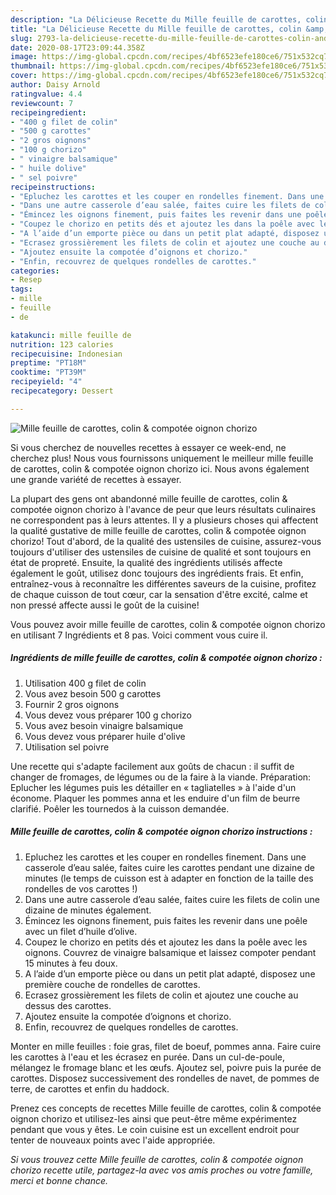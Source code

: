 ```yaml
---
description: "La Délicieuse Recette du Mille feuille de carottes, colin &amp;amp; compotée oignon chorizo"
title: "La Délicieuse Recette du Mille feuille de carottes, colin &amp;amp; compotée oignon chorizo"
slug: 2793-la-delicieuse-recette-du-mille-feuille-de-carottes-colin-and-amp-compotee-oignon-chorizo
date: 2020-08-17T23:09:44.358Z
image: https://img-global.cpcdn.com/recipes/4bf6523efe180ce6/751x532cq70/mille-feuille-de-carottes-colin-compotee-oignon-chorizo-photo-principale-de-la-recette.jpg
thumbnail: https://img-global.cpcdn.com/recipes/4bf6523efe180ce6/751x532cq70/mille-feuille-de-carottes-colin-compotee-oignon-chorizo-photo-principale-de-la-recette.jpg
cover: https://img-global.cpcdn.com/recipes/4bf6523efe180ce6/751x532cq70/mille-feuille-de-carottes-colin-compotee-oignon-chorizo-photo-principale-de-la-recette.jpg
author: Daisy Arnold
ratingvalue: 4.4
reviewcount: 7
recipeingredient:
- "400 g filet de colin"
- "500 g carottes"
- "2 gros oignons"
- "100 g chorizo"
- " vinaigre balsamique"
- " huile dolive"
- " sel poivre"
recipeinstructions:
- "Epluchez les carottes et les couper en rondelles finement. Dans une casserole d’eau salée, faites cuire les carottes pendant une dizaine de minutes (le temps de cuisson est à adapter en fonction de la taille des rondelles de vos carottes !)"
- "Dans une autre casserole d’eau salée, faites cuire les filets de colin une dizaine de minutes également."
- "Émincez les oignons finement, puis faites les revenir dans une poêle avec un filet d’huile d’olive."
- "Coupez le chorizo en petits dés et ajoutez les dans la poêle avec les oignons. Couvrez de vinaigre balsamique et laissez compoter pendant 15 minutes à feu doux."
- "A l’aide d’un emporte pièce ou dans un petit plat adapté, disposez une première couche de rondelles de carottes."
- "Ecrasez grossièrement les filets de colin et ajoutez une couche au dessus des carottes."
- "Ajoutez ensuite la compotée d’oignons et chorizo."
- "Enfin, recouvrez de quelques rondelles de carottes."
categories:
- Resep
tags:
- mille
- feuille
- de

katakunci: mille feuille de 
nutrition: 123 calories
recipecuisine: Indonesian
preptime: "PT18M"
cooktime: "PT39M"
recipeyield: "4"
recipecategory: Dessert

---
```



![Mille feuille de carottes, colin &amp; compotée oignon chorizo](https://img-global.cpcdn.com/recipes/4bf6523efe180ce6/751x532cq70/mille-feuille-de-carottes-colin-compotee-oignon-chorizo-photo-principale-de-la-recette.jpg)

Si vous cherchez de nouvelles recettes à essayer ce week-end, ne cherchez plus! Nous vous fournissons uniquement le meilleur mille feuille de carottes, colin &amp; compotée oignon chorizo ici. Nous avons également une grande variété de recettes à essayer.

La plupart des gens ont abandonné mille feuille de carottes, colin &amp; compotée oignon chorizo à l'avance de peur que leurs résultats culinaires ne correspondent pas à leurs attentes. Il y a plusieurs choses qui affectent la qualité gustative de mille feuille de carottes, colin &amp; compotée oignon chorizo! Tout d'abord, de la qualité des ustensiles de cuisine, assurez-vous toujours d'utiliser des ustensiles de cuisine de qualité et sont toujours en état de propreté. Ensuite, la qualité des ingrédients utilisés affecte également le goût, utilisez donc toujours des ingrédients frais. Et enfin, entraînez-vous à reconnaître les différentes saveurs de la cuisine, profitez de chaque cuisson de tout cœur, car la sensation d'être excité, calme et non pressé affecte aussi le goût de la cuisine!

<!--inarticleads1-->

Vous pouvez avoir mille feuille de carottes, colin &amp; compotée oignon chorizo en utilisant 7 Ingrédients et 8 pas. Voici comment vous cuire il.

##### Ingrédients de mille feuille de carottes, colin &amp; compotée oignon chorizo :

1. Utilisation 400 g filet de colin
1. Vous avez besoin 500 g carottes
1. Fournir 2 gros oignons
1. Vous devez vous préparer 100 g chorizo
1. Vous avez besoin  vinaigre balsamique
1. Vous devez vous préparer  huile d&#39;olive
1. Utilisation  sel poivre


Une recette qui s&#39;adapte facilement aux goûts de chacun : il suffit de changer de fromages, de légumes ou de la faire à la viande. Préparation: Eplucher les légumes puis les détailler en « tagliatelles » à l&#39;aide d&#39;un économe. Plaquer les pommes anna et les enduire d&#39;un film de beurre clarifié. Poêler les tournedos à la cuisson demandée. 

<!--inarticleads2-->

##### Mille feuille de carottes, colin &amp; compotée oignon chorizo instructions :

1. Epluchez les carottes et les couper en rondelles finement. Dans une casserole d’eau salée, faites cuire les carottes pendant une dizaine de minutes (le temps de cuisson est à adapter en fonction de la taille des rondelles de vos carottes !)
1. Dans une autre casserole d’eau salée, faites cuire les filets de colin une dizaine de minutes également.
1. Émincez les oignons finement, puis faites les revenir dans une poêle avec un filet d’huile d’olive.
1. Coupez le chorizo en petits dés et ajoutez les dans la poêle avec les oignons. Couvrez de vinaigre balsamique et laissez compoter pendant 15 minutes à feu doux.
1. A l’aide d’un emporte pièce ou dans un petit plat adapté, disposez une première couche de rondelles de carottes.
1. Ecrasez grossièrement les filets de colin et ajoutez une couche au dessus des carottes.
1. Ajoutez ensuite la compotée d’oignons et chorizo.
1. Enfin, recouvrez de quelques rondelles de carottes.


Monter en mille feuilles : foie gras, filet de boeuf, pommes anna. Faire cuire les carottes à l&#39;eau et les écrasez en purée. Dans un cul-de-poule, mélangez le fromage blanc et les œufs. Ajoutez sel, poivre puis la purée de carottes. Disposez successivement des rondelles de navet, de pommes de terre, de carottes et enfin du haddock. 

<!--inarticleads1-->

<p>
Prenez ces concepts de recettes Mille feuille de carottes, colin &amp; compotée oignon chorizo et utilisez-les ainsi que peut-être même expérimentez pendant que vous y êtes. Le coin cuisine est un excellent endroit pour tenter de nouveaux points avec l'aide appropriée.
</p>

<p>
<i>Si vous trouvez cette Mille feuille de carottes, colin &amp; compotée oignon chorizo recette utile, partagez-la avec vos amis proches ou votre famille, merci et bonne chance.</i>
</p>
